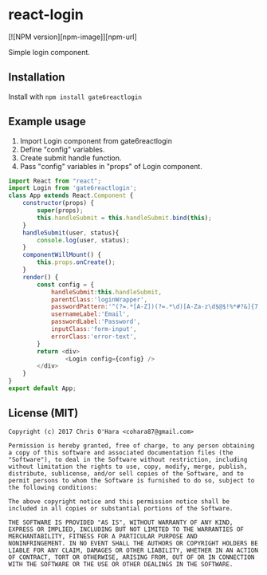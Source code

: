 # react-login

[![NPM version][npm-image]][npm-url]

Simple login component.

## Installation

Install with `npm install gate6reactlogin`


## Example usage

1. Import Login component from gate6reactlogin
2. Define "config" variables.
3. Create submit handle function.
4. Pass "config" variables in "props" of Login component.


```javascript
import React from "react";
import Login from 'gate6reactlogin';
class App extends React.Component {
    constructor(props) {
        super(props);
        this.handleSubmit = this.handleSubmit.bind(this);
    }
    handleSubmit(user, status){
        console.log(user, status);
    }
	componentWillMount() {
		this.props.onCreate();
	}
 	render() {
        const config = {
            handleSubmit:this.handleSubmit,
            parentClass:'loginWrapper',
            passwordPattern:'^(?=.*[A-Z])(?=.*\d)[A-Za-z\d$@$!%*#?&]{7,}\S$',
            usernameLabel:'Email',
            passwordLabel:'Password',
            inputClass:'form-input',
            errorClass:'error-text',
        }
    	return <div>
			    <Login config={config} />
    	</div>
  	}
}
export default App;
```

## License (MIT)

```
Copyright (c) 2017 Chris O'Hara <cohara87@gmail.com>

Permission is hereby granted, free of charge, to any person obtaining
a copy of this software and associated documentation files (the
"Software"), to deal in the Software without restriction, including
without limitation the rights to use, copy, modify, merge, publish,
distribute, sublicense, and/or sell copies of the Software, and to
permit persons to whom the Software is furnished to do so, subject to
the following conditions:

The above copyright notice and this permission notice shall be
included in all copies or substantial portions of the Software.

THE SOFTWARE IS PROVIDED "AS IS", WITHOUT WARRANTY OF ANY KIND,
EXPRESS OR IMPLIED, INCLUDING BUT NOT LIMITED TO THE WARRANTIES OF
MERCHANTABILITY, FITNESS FOR A PARTICULAR PURPOSE AND
NONINFRINGEMENT. IN NO EVENT SHALL THE AUTHORS OR COPYRIGHT HOLDERS BE
LIABLE FOR ANY CLAIM, DAMAGES OR OTHER LIABILITY, WHETHER IN AN ACTION
OF CONTRACT, TORT OR OTHERWISE, ARISING FROM, OUT OF OR IN CONNECTION
WITH THE SOFTWARE OR THE USE OR OTHER DEALINGS IN THE SOFTWARE.
```
